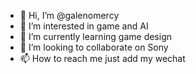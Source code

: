 - 👋 Hi, I’m @galenomercy
- 👀 I’m interested in game and AI
- 🌱 I’m currently learning game design
- 💞️ I’m looking to collaborate on Sony
- 📫 How to reach me just add my wechat

<!---
galenomercy/galenomercy is a ✨ special ✨ repository because its `README.md` (this file) appears on your GitHub profile.
You can click the Preview link to take a look at your changes.
--->
